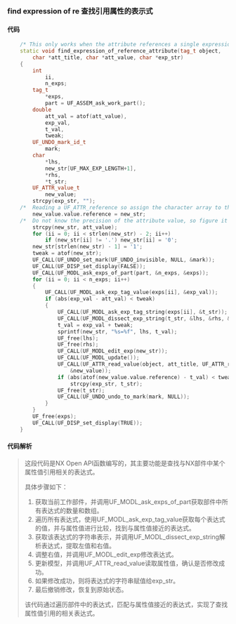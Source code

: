 ### find expression of re 查找引用属性的表示式

#### 代码

```cpp
    /* This only works when the attribute references a single expression 译:This only works when the attribute references a single expression. */  
    static void find_expression_of_reference_attribute(tag_t object,  
        char *att_title, char *att_value, char *exp_str)  
    {  
        int  
            ii,  
            n_exps;  
        tag_t  
            *exps,  
            part = UF_ASSEM_ask_work_part();  
        double  
            att_val = atof(att_value),  
            exp_val,  
            t_val,  
            tweak;  
        UF_UNDO_mark_id_t  
            mark;  
        char  
            *lhs,  
            new_str[UF_MAX_EXP_LENGTH+1],  
            *rhs,  
            *t_str;  
        UF_ATTR_value_t  
            new_value;  
        strcpy(exp_str, "");  
    /*  Reading a UF_ATTR_reference so assign the character array to the pointer 译:翻译：正在读取一个 UF_ATTR_reference，因此将字符数组赋值给指针。 */  
        new_value.value.reference = new_str;  
    /*  Do not know the precision of the attribute value, so figure it out 译:翻译：不知道属性值的精确度，所以确定一下。 */  
        strcpy(new_str, att_value);  
        for (ii = 0; ii < strlen(new_str) - 2; ii++)  
            if (new_str[ii] != '.') new_str[ii] = '0';  
        new_str[strlen(new_str) - 1] = '1';  
        tweak = atof(new_str);  
        UF_CALL(UF_UNDO_set_mark(UF_UNDO_invisible, NULL, &mark));  
        UF_CALL(UF_DISP_set_display(FALSE));  
        UF_CALL(UF_MODL_ask_exps_of_part(part, &n_exps, &exps));  
        for (ii = 0; ii < n_exps; ii++)  
        {  
            UF_CALL(UF_MODL_ask_exp_tag_value(exps[ii], &exp_val));  
            if (abs(exp_val - att_val) < tweak)  
            {  
                UF_CALL(UF_MODL_ask_exp_tag_string(exps[ii], &t_str));  
                UF_CALL(UF_MODL_dissect_exp_string(t_str, &lhs, &rhs, &exps[ii]));  
                t_val = exp_val + tweak;  
                sprintf(new_str, "%s=%f", lhs, t_val);  
                UF_free(lhs);  
                UF_free(rhs);  
                UF_CALL(UF_MODL_edit_exp(new_str));  
                UF_CALL(UF_MODL_update());  
                UF_CALL(UF_ATTR_read_value(object, att_title, UF_ATTR_reference,  
                    &new_value));  
                if (abs(atof(new_value.value.reference) - t_val) < tweak)  
                    strcpy(exp_str, t_str);  
                UF_free(t_str);  
                UF_CALL(UF_UNDO_undo_to_mark(mark, NULL));  
            }  
        }  
        UF_free(exps);  
        UF_CALL(UF_DISP_set_display(TRUE));  
    }

```

#### 代码解析

> 这段代码是NX Open API函数编写的，其主要功能是查找与NX部件中某个属性值引用相关的表达式。
>
> 具体步骤如下：
>
> 1. 获取当前工作部件，并调用UF_MODL_ask_exps_of_part获取部件中所有表达式的数量和数组。
> 2. 遍历所有表达式，使用UF_MODL_ask_exp_tag_value获取每个表达式的值，并与属性值进行比较，找到与属性值接近的表达式。
> 3. 获取该表达式的字符串表示，并调用UF_MODL_dissect_exp_string解析表达式，提取左值和右值。
> 4. 调整右值，并调用UF_MODL_edit_exp修改表达式。
> 5. 更新模型，并调用UF_ATTR_read_value读取属性值，确认是否修改成功。
> 6. 如果修改成功，则将表达式的字符串赋值给exp_str。
> 7. 最后撤销修改，恢复到原始状态。
>
> 该代码通过遍历部件中的表达式，匹配与属性值接近的表达式，实现了查找属性值引用的相关表达式。
>
